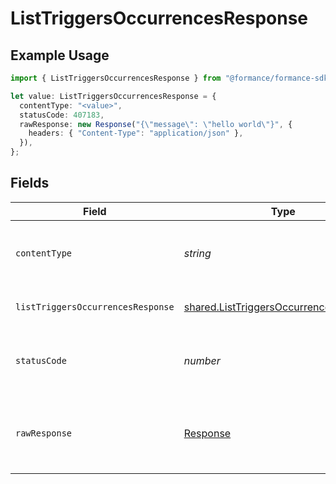 # ListTriggersOccurrencesResponse

## Example Usage

```typescript
import { ListTriggersOccurrencesResponse } from "@formance/formance-sdk/sdk/models/operations";

let value: ListTriggersOccurrencesResponse = {
  contentType: "<value>",
  statusCode: 407183,
  rawResponse: new Response("{\"message\": \"hello world\"}", {
    headers: { "Content-Type": "application/json" },
  }),
};
```

## Fields

| Field                                                                                                   | Type                                                                                                    | Required                                                                                                | Description                                                                                             |
| ------------------------------------------------------------------------------------------------------- | ------------------------------------------------------------------------------------------------------- | ------------------------------------------------------------------------------------------------------- | ------------------------------------------------------------------------------------------------------- |
| `contentType`                                                                                           | *string*                                                                                                | :heavy_check_mark:                                                                                      | HTTP response content type for this operation                                                           |
| `listTriggersOccurrencesResponse`                                                                       | [shared.ListTriggersOccurrencesResponse](../../../sdk/models/shared/listtriggersoccurrencesresponse.md) | :heavy_minus_sign:                                                                                      | List of triggers occurrences                                                                            |
| `statusCode`                                                                                            | *number*                                                                                                | :heavy_check_mark:                                                                                      | HTTP response status code for this operation                                                            |
| `rawResponse`                                                                                           | [Response](https://developer.mozilla.org/en-US/docs/Web/API/Response)                                   | :heavy_check_mark:                                                                                      | Raw HTTP response; suitable for custom response parsing                                                 |